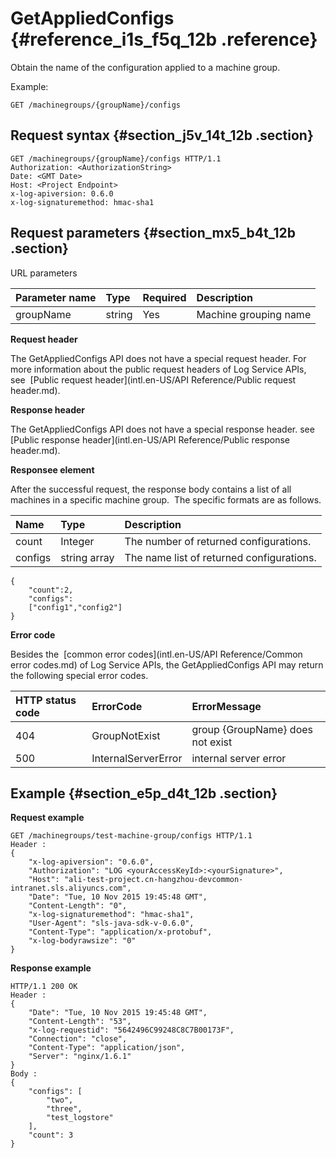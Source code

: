 # GetAppliedConfigs {#reference_i1s_f5q_12b .reference}

Obtain the name of the configuration applied to a machine group.

Example:

```
GET /machinegroups/{groupName}/configs
```

## Request syntax {#section_j5v_14t_12b .section}

```
GET /machinegroups/{groupName}/configs HTTP/1.1
Authorization: <AuthorizationString> 
Date: <GMT Date>
Host: <Project Endpoint>
x-log-apiversion: 0.6.0
x-log-signaturemethod: hmac-sha1
```

## Request parameters {#section_mx5_b4t_12b .section}

URL parameters

|Parameter name|Type|Required|Description|
|:-------------|:---|:-------|:----------|
|groupName|string|Yes|Machine grouping name|

**Request header**

The GetAppliedConfigs API does not have a special request header. For more information about the public request headers of Log Service APIs, see  [Public request header](intl.en-US/API Reference/Public request header.md).

**Response header**

The GetAppliedConfigs API does not have a special response header. see  [Public response header](intl.en-US/API Reference/Public response header.md).

**Responsee element**

After the successful request, the response body contains a list of all machines in a specific machine group.  The specific formats are as follows.

|Name|Type|Description|
|:---|:---|:----------|
|count|Integer|The number of returned configurations.|
|configs|string array|The name list of returned configurations.|

```
{
    "count":2,
    "configs":
    ["config1","config2"]
}
```

**Error code**

Besides the  [common error codes](intl.en-US/API Reference/Common error codes.md) of Log Service APIs, the GetAppliedConfigs API may return the following special error codes.

|HTTP status code|ErrorCode|ErrorMessage|
|:---------------|:--------|:-----------|
|404|GroupNotExist|group \{GroupName\} does not exist|
|500|InternalServerError|internal server error|

## Example {#section_e5p_d4t_12b .section}

**Request example**

```
GET /machinegroups/test-machine-group/configs HTTP/1.1
Header :
{
    "x-log-apiversion": "0.6.0",
    "Authorization": "LOG <yourAccessKeyId>:<yourSignature>",
    "Host": "ali-test-project.cn-hangzhou-devcommon-intranet.sls.aliyuncs.com",
    "Date": "Tue, 10 Nov 2015 19:45:48 GMT",
    "Content-Length": "0",
    "x-log-signaturemethod": "hmac-sha1",
    "User-Agent": "sls-java-sdk-v-0.6.0",
    "Content-Type": "application/x-protobuf",
    "x-log-bodyrawsize": "0"
}
```

**Response example**

```
HTTP/1.1 200 OK
Header :
{
    "Date": "Tue, 10 Nov 2015 19:45:48 GMT",
    "Content-Length": "53",
    "x-log-requestid": "5642496C99248C8C7B00173F",
    "Connection": "close",
    "Content-Type": "application/json",
    "Server": "nginx/1.6.1"
}
Body :
{
    "configs": [
        "two",
        "three",
        "test_logstore"
    ],
    "count": 3
}
```

